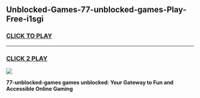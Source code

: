 
## Unblocked-Games-77-unblocked-games-Play-Free-i1sgi
<h3>
<a href="https://premium76.site?title=77-unblocked-games&ref=23A">CLICK TO PLAY</a></h3>
<hr>

<h3>
<a href="https://premium76.site?title=77-unblocked-games&ref=23A">CLICK 2 PLAY</a>
  
</h3>

<a href="https://premium76.site?title=77-unblocked-games&ref=23A"><img src="https://clearcache.store/games.png"></a>


**77-unblocked-games games unblocked: Your Gateway to Fun and Accessible Online Gaming**
